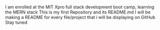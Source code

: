 I am enrolled at the MIT Xpro full stack development boot camp, learning the MERN stack
This is my first Repository and its README.md
I will be making a README for every file/project that i will be displaying on GitHub
Stay tuned
